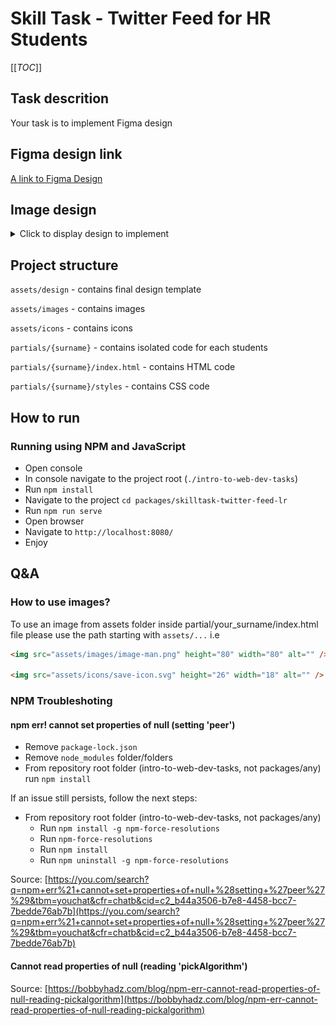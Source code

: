 # Skill Task - Twitter Feed for HR Students

[[_TOC_]]

## Task descrition

Your task is to implement Figma design

## Figma design link

[A link to Figma Design](https://www.figma.com/file/ZnQ0IxVzG6VGku4KvZQf7Q/Twitter-Embed-(Community))

## Image design

<details>
<summary>Click to display design to implement</summary>

![image info](assets/design/twit.png)

</details>

## Project structure

`assets/design` - contains final design template

`assets/images` - contains images

`assets/icons` - contains icons

`partials/{surname}` - contains isolated code for each students

`partials/{surname}/index.html` - contains HTML code

`partials/{surname}/styles` - contains CSS code

## How to run

### Running using NPM and JavaScript

- Open console
- In console navigate to the project root (`./intro-to-web-dev-tasks`)
- Run `npm install`
- Navigate to the project `cd packages/skilltask-twitter-feed-lr`
- Run `npm run serve`
- Open browser
- Navigate to `http://localhost:8080/`
- Enjoy

## Q&A

### How to use images?

To use an image from assets folder inside partial/your_surname/index.html file please use the path starting with `assets/...` i.e

```html
<img src="assets/images/image-man.png" height="80" width="80" alt="" />

<img src="assets/icons/save-icon.svg" height="26" width="18" alt="" />
```

### NPM Troubleshoting

#### npm err! cannot set properties of null (setting 'peer')

- Remove `package-lock.json`
- Remove `node_modules` folder/folders
- From repository root folder (intro-to-web-dev-tasks, not packages/any) run `npm install`

If an issue still persists, follow the next steps:

- From repository root folder (intro-to-web-dev-tasks, not packages/any)
  - Run `npm install -g npm-force-resolutions`
  - Run `npm-force-resolutions`
  - Run `npm install`
  - Run `npm uninstall -g npm-force-resolutions`

Source: [https://you.com/search?q=npm+err%21+cannot+set+properties+of+null+%28setting+%27peer%27%29&tbm=youchat&cfr=chatb&cid=c2_b44a3506-b7e8-4458-bcc7-7bedde76ab7b](https://you.com/search?q=npm+err%21+cannot+set+properties+of+null+%28setting+%27peer%27%29&tbm=youchat&cfr=chatb&cid=c2_b44a3506-b7e8-4458-bcc7-7bedde76ab7b)

#### Cannot read properties of null (reading 'pickAlgorithm')

Source: [https://bobbyhadz.com/blog/npm-err-cannot-read-properties-of-null-reading-pickalgorithm](https://bobbyhadz.com/blog/npm-err-cannot-read-properties-of-null-reading-pickalgorithm)
